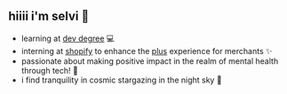 ## hiiii i'm selvi 👋 

- learning at [dev degree](https://www.devdegree.ca) 💻
- interning at [shopify](https://www.shopify.com/) to enhance the [plus](https://www.shopifyplus.com) experience for merchants ✨
- passionate about making positive impact in the realm of mental health through tech! 🧠
- i find tranquility in cosmic stargazing in the night sky  🌃


